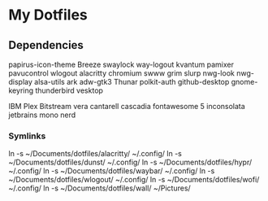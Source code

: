 # My Dotfiles



## Dependencies

papirus-icon-theme
Breeze
swaylock
way-logout
kvantum
pamixer
pavucontrol
wlogout
alacritty
chromium
swww
grim
slurp
nwg-look
nwg-display
alsa-utils
ark
adw-gtk3
Thunar
polkit-auth
github-desktop
gnome-keyring
thunderbird
vesktop

IBM Plex
Bitstream vera
cantarell
cascadia
fontawesome 5
inconsolata
jetbrains mono nerd

### Symlinks

ln -s ~/Documents/dotfiles/alacritty/ ~/.config/
ln -s ~/Documents/dotfiles/dunst/ ~/.config/
ln -s ~/Documents/dotfiles/hypr/ ~/.config/
ln -s ~/Documents/dotfiles/waybar/ ~/.config/
ln -s ~/Documents/dotfiles/wlogout/ ~/.config/
ln -s ~/Documents/dotfiles/wofi/ ~/.config/
ln -s ~/Documents/dotfiles/wall/ ~/Pictures/

